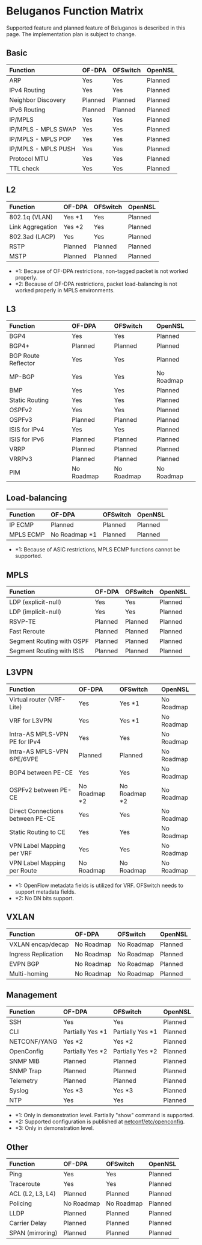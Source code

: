 # Beluganos Function Matrix

Supported feature and planned feature of Beluganos is described in this page. The implementation plan is subject to change.

## Basic

|Function           |OF-DPA   |OFSwitch  |OpenNSL|
|:------------------|:--------|:---------|:------|
|ARP                |Yes      |Yes       |Planned|
|IPv4 Routing       |Yes      |Yes       |Planned|
|Neighbor Discovery |Planned  |Planned   |Planned|
|IPv6 Routing       |Planned  |Planned   |Planned|
|IP/MPLS|Yes|Yes|Planned|
|IP/MPLS - MPLS SWAP|Yes|Yes|Planned|
|IP/MPLS - MPLS POP|Yes|Yes|Planned|
|IP/MPLS - MPLS PUSH|Yes|Yes|Planned|
|Protocol MTU|Yes|Yes|Planned|
|TTL check|Yes|Yes|Planned|

## L2

| Function | OF-DPA | OFSwitch |OpenNSL|
|:---------|:-------|:---------|:------|
|802.1q (VLAN)|Yes \*1|Yes|Planned|
|Link Aggregation|Yes \*2|Yes|Planned|
|802.3ad (LACP)|Yes|Yes|Planned|
|RSTP|Planned|Planned|Planned|
|MSTP|Planned|Planned|Planned|

- \*1: Because of OF-DPA restrictions, non-tagged packet is not worked properly.
- \*2: Because of OF-DPA restrictions, packet load-balancing is not worked properly in MPLS environments.

## L3
| Function | OF-DPA | OFSwitch | OpenNSL |
|:---------|:-------|:---------|:--------|
|BGP4|Yes|Yes|Planned|
|BGP4+|Planned|Planned|Planned|
|BGP Route Reflector|Yes|Yes|Planned|
|MP-BGP|Yes|Yes|No Roadmap|
|BMP|Yes|Yes|Planned|
|Static Routing|Yes|Yes|Planned|
|OSPFv2|Yes|Yes|Planned|
|OSPFv3|Planned|Planned|Planned|
|ISIS for IPv4|Yes|Yes|Planned|
|ISIS for IPv6|Planned|Planned|Planned|
|VRRP|Planned|Planned|Planned|
|VRRPv3|Planned|Planned|Planned|
|PIM|No Roadmap|No Roadmap|No Roadmap|

## Load-balancing
| Function | OF-DPA | OFSwitch | OpenNSL |
|:---------|:-------|:---------|:--------|
|IP ECMP|Planned|Planned|Planned|
|MPLS ECMP|No Roadmap \*1|Planned|Planned|

- \*1: Because of ASIC restrictions, MPLS ECMP functions cannot be supported.

## MPLS
| Function | OF-DPA | OFSwitch | OpenNSL |
|:---------|:-------|:---------|:--------|
|LDP (explicit-null)|Yes|Yes|Planned|
|LDP (implicit-null)|Yes|Yes|Planned|
|RSVP-TE|Planned|Planned|Planned|
|Fast Reroute|Planned|Planned|Planned|
|Segment Routing with OSPF|Planned|Planned|Planned|
|Segment Routing with ISIS|Planned|Planned|Planned|

## L3VPN
| Function | OF-DPA | OFSwitch | OpenNSL |
|:---------|:-------|:---------|:--------|
|Virtual router (VRF-Lite) |Yes|Yes \*1|No Roadmap|
|VRF for L3VPN|Yes|Yes \*1|No Roadmap|
|Intra-AS MPLS-VPN PE for IPv4|Yes|Yes|No Roadmap|
|Intra-AS MPLS-VPN 6PE/6VPE|Planned|Planned|No Roadmap|
|BGP4 between PE-CE|Yes|Yes|No Roadmap|
|OSPFv2 between PE-CE|No Roadmap \*2|No Roadmap \*2|No Roadmap|
|Direct Connections between PE-CE|Yes|Yes|No Roadmap|
|Static Routing to CE|Yes|Yes|No Roadmap|
|VPN Label Mapping per VRF|Yes|Yes|No Roadmap|
|VPN Label Mapping per Route|No Roadmap|No Roadmap|No Roadmap|

- \*1: OpenFlow metadata fields is utilized for VRF. OFSwitch needs to support metadata fields.
- \*2: No DN bits support.

## VXLAN
| Function | OF-DPA | OFSwitch | OpenNSL |
|:---------|:-------|:---------|:--------|
|VXLAN encap/decap|No Roadmap|No Roadmap|Planned|
|Ingress Replication|No Roadmap|No Roadmap|Planned|
|EVPN BGP|No Roadmap|No Roadmap|Planned|
|Multi-homing|No Roadmap|No Roadmap|Planned|

## Management
| Function | OF-DPA | OFSwitch | OpenNSL |
|:---------|:-------|:---------|:--------|
|SSH|Yes|Yes|Planned|
|CLI|Partially Yes \*1|Partially Yes \*1|Planned|
|NETCONF/YANG|Yes \*2|Yes \*2|Planned|
|OpenConfig|Partially Yes \*2|Partially Yes \*2|Planned|
|SNMP MIB|Planned|Planned|Planned|
|SNMP Trap|Planned|Planned|Planned|
|Telemetry|Planned|Planned|Planned|
|Syslog|Yes \*3|Yes \*3|Planned|
|NTP|Yes|Yes|Planned|

- \*1: Only in demonstration level. Partially "show" command is supported.
- \*2: Supported configuration is published at [netconf/etc/openconfig](https://github.com/beluganos/netconf/tree/master/etc/openconfig).
- \*3: Only in demonstration level.

## Other
| Function | OF-DPA | OFSwitch | OpenNSL |
|:---------|:-------|:---------|:--------|
|Ping|Yes|Yes|Planned|
|Traceroute|Yes|Yes|Planned|
|ACL (L2, L3, L4)|Planned|Planned|Planned|
|Policing|No Roadmap|No Roadmap|Planned|
|LLDP|Planned|Planned|Planned|
|Carrier Delay|Planned|Planned|Planned|
|SPAN (mirroring)|Planned|Planned|Planned|

